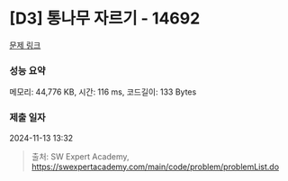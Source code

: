 # [D3] 통나무 자르기 - 14692 

[문제 링크](https://swexpertacademy.com/main/code/problem/problemDetail.do?contestProbId=AYJW0g-qlO8DFASv) 

### 성능 요약

메모리: 44,776 KB, 시간: 116 ms, 코드길이: 133 Bytes

### 제출 일자

2024-11-13 13:32



> 출처: SW Expert Academy, https://swexpertacademy.com/main/code/problem/problemList.do